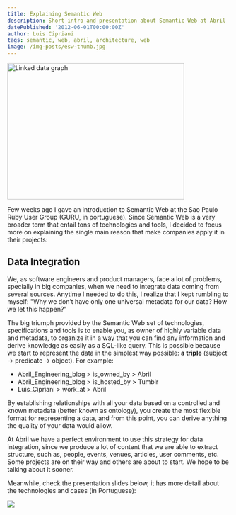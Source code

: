 ```yaml
---
title: Explaining Semantic Web
description: Short intro and presentation about Semantic Web at Abril
datePublished: '2012-06-01T00:00:00Z'
author: Luis Cipriani
tags: semantic, web, abril, architecture, web
image: /img-posts/esw-thumb.jpg
---
```


<div class="float-right">
    <img src="/img-posts/esw-thumb.jpg" width="400" height="308" loading="lazy" alt="Linked data graph" />
</div>

Few weeks ago I gave an introduction to Semantic Web at the Sao Paulo Ruby User Group (GURU, in portuguese). Since Semantic Web is a very broader term that entail tons of technologies and tools, I decided to focus more on explaining the single main reason that make companies apply it in their projects:

## Data Integration

We, as software engineers and product managers, face a lot of problems, specially in big companies, when we need to integrate data coming from several sources. Anytime I needed to do this, I realize that I kept rumbling to myself: "Why we don’t have only one universal metadata for our data? How we let this happen?"

The big triumph provided by the Semantic Web set of technologies, specifications and tools is to enable you, as owner of highly variable data and metadata, to organize it in a way that you can find any information and derive knowledge as easily as a SQL-like query. This is possible because we start to represent the data in the simplest way possible: **a triple** (subject -> predicate -> object). For example:

- Abril_Engineering_blog > is_owned_by > Abril
- Abril_Engineering_blog > is_hosted_by > Tumblr
- Luis_Cipriani > work_at > Abril

By establishing relationships with all your data based on a controlled and known metadata (better known as ontology), you create the most flexible format for representing a data, and from this point, you can derive anything the quality of your data would allow.

At Abril we have a perfect environment to use this strategy for data integration, since we produce a lot of content that we are able to extract structure, such as, people, events, venues, articles, user comments, etc. Some projects are on their way and others are about to start. We hope to be talking about it sooner.

Meanwhile, check the presentation slides below, it has more detail about the technologies and cases (in Portuguese):

[![](/img-posts/esw-slides.jpg)](https://www.slideshare.net/lfcipriani/explaining-semantic-web 'Open Slideshare')
